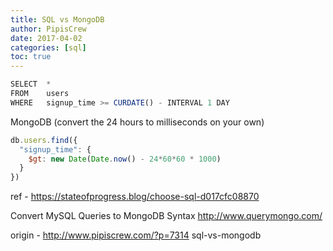 ```yaml
---
title: SQL vs MongoDB
author: PipisCrew
date: 2017-04-02
categories: [sql]
toc: true
---
```


```js
SELECT  *
FROM    users
WHERE   signup_time >= CURDATE() - INTERVAL 1 DAY
```

MongoDB (convert the 24 hours to milliseconds on your own)
```js
db.users.find({
  "signup_time": {
    $gt: new Date(Date.now() - 24*60*60 * 1000)
  }
})
```

ref - https://stateofprogress.blog/choose-sql-d017cfc08870

Convert MySQL Queries to MongoDB Syntax
http://www.querymongo.com/

origin - http://www.pipiscrew.com/?p=7314 sql-vs-mongodb